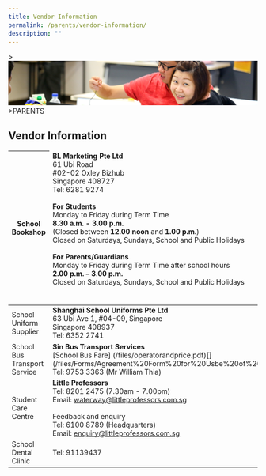 ```yaml
---
title: Vendor Information
permalink: /parents/vendor-information/
description: ""
---
```

&gt;![](/images/Parents/parent.jpg)
&gt;PARENTS

## Vendor Information

<table>
<thead>
  <tr>
    <th>School Bookshop</th>
    <td><b>BL Marketing Pte Ltd</b><br>61 Ubi Road<br>#02-02 Oxley Bizhub<br>Singapore 408727<br>Tel: 6281 9274<br><br><b>For Students</b><br>Monday to Friday during Term Time<br><b>8.30 a.m. - 3.00 p.m.</b><br>(Closed between <b>12.00 noon</b> and <b>1.00 p.m.</b>)<br>Closed on Saturdays, Sundays, School and Public Holidays<br><br><b>For Parents/Guardians</b><br>Monday to Friday during Term Time after school hours<br><b>2.00 p.m. – 3.00 p.m.</b><br>Closed on Saturdays, Sundays, School and Public Holidays<br><br><br></td>
  </tr>
</thead>
<tbody>
  <tr>
    <td>School Uniform Supplier<br></td>
    <td><b>Shanghai School Uniforms Pte Ltd</b><br>63 Ubi Ave 1, #04-09, Singapore <br>Singapore 408937<br>Tel: 6352 2741<br></td>
  </tr>
  <tr>
		<td>School Bus Transport Service<br></td>
		 <td><b>Sin Bus Transport Services</b><br>[School Bus Fare] (/files/operatorandprice.pdf)[](/files/Forms/Agreement%20Form%20for%20Usbe%20of%20Smart%20Device.pdf)
			 <br>Tel: 9753 3363 (Mr William Thia)</td>
  </tr>
  <tr>
    <td>Student Care Centre<br></td>
    <td><b>Little Professors</b><br>Tel: 8201 2475 (7.30am - 7.00pm)<br>Email:  <a href="mailto:waterway@littleprofessors.com.sg" target="_blank" rel="noopener noreferrer">waterway@littleprofessors.com.sg</a><br><br>Feedback and enquiry<br>Tel: 6100 8789 (Headquarters)<br>Email: <a href="mailto:enquiry@littleprofessors.com.sg" target="_blank" rel="noopener noreferrer">enquiry@littleprofessors.com.sg</a></td>
  </tr>
  <tr>
    <td>School Dental Clinic</td>
    <td>Tel: 91139437</td>
  </tr>
</tbody>
</table>